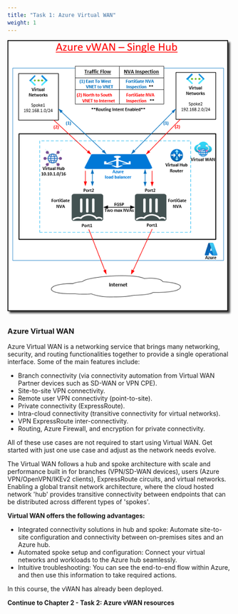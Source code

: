 ```yaml
---
title: "Task 1: Azure Virtual WAN"
weight: 1
---
```


![1_1-az-vwan-single-hub-ra](../images/1_1-az-vwan-single-hub-ra.PNG)

### Azure Virtual WAN

Azure Virtual WAN is a networking service that brings many networking, security, and routing functionalities together to provide a single operational interface. Some of the main features include:

- Branch connectivity (via connectivity automation from Virtual WAN Partner devices such as SD-WAN or VPN CPE).
- Site-to-site VPN connectivity.
- Remote user VPN connectivity (point-to-site).
- Private connectivity (ExpressRoute).
- Intra-cloud connectivity (transitive connectivity for virtual networks).
- VPN ExpressRoute inter-connectivity.
- Routing, Azure Firewall, and encryption for private connectivity.

All of these use cases are not required to start using Virtual WAN. Get started with just one use case and adjust as the network needs evolve.

The Virtual WAN follows a hub and spoke architecture with scale and performance built in for branches (VPN/SD-WAN devices), users (Azure VPN/OpenVPN/IKEv2 clients), ExpressRoute circuits, and virtual networks. Enabling a global transit network architecture, where the cloud hosted network 'hub' provides transitive connectivity between endpoints that can be distributed across different types of 'spokes'.

**Virtual WAN offers the following advantages:**

- Integrated connectivity solutions in hub and spoke: Automate site-to-site configuration and connectivity between on-premises sites and an Azure hub.
- Automated spoke setup and configuration: Connect your virtual networks and workloads to the Azure hub seamlessly.
- Intuitive troubleshooting: You can see the end-to-end flow within Azure, and then use this information to take required actions.

In this course, the vWAN has already been deployed.

**Continue to Chapter 2 - Task 2: Azure vWAN resources**
